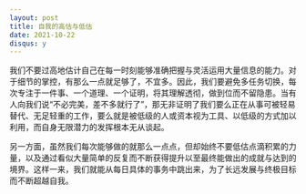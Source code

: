 ```yaml
---
layout: post
title: 自我的高估与低估
date: 2021-10-22
disqus: y
---
```


我们不要过高地估计自己在每一时刻能够准确把握与灵活运用大量信息的能力。对于细节的掌控，有那么一点就足够了，不宜多。因此，我们要避免多任务切换，每次专注于一件事、一个道理、一个证明，将其理解透彻，做到位而不留隐患。当有人向我们说“不必完美，差不多就行了”，那无非证明了我们要么正在从事可被轻易替代、无足轻重的工作，要么就是被低级的人或资本视为工具、以低级的方式加以利用，而自身无限潜力的发挥根本无从谈起。

另一方面，虽然我们每次能够做的就那么一点点，但却始终不要低估点滴积累的力量，以及通过看似大量简单的反复而不断获得提升以至最终能做出的成就与达到的境界。这样一来，我们就能从每日具体的事务中跳出来，为了长远发展与终极目标而不断超越自我。
